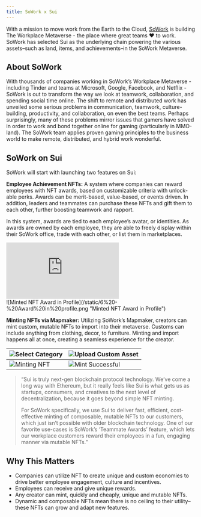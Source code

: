 ```yaml
---
title: SoWork x Sui
---
```


With a mission to move work from the Earth to the Cloud, [SoWork](https://sowork.com/) is building The Workplace Metaverse - the place where great teams ❤️ to work. SoWork has selected Sui as the underlying chain powering the various assets–such as land, items, and achievements–in the SoWork Metaverse.

 
## About SoWork

With thousands of companies working in SoWork’s Workplace Metaverse - including Tinder and teams at Microsoft, Google, Facebook, and Netflix - SoWork is out to transform the way we look at teamwork, collaboration, and spending social time online. The shift to remote and distributed work has unveiled some serious problems in communication, teamwork, culture-building, productivity, and collaboration, on even the best teams. Perhaps surprisingly, many of these problems mirror issues that gamers have solved in order to work and bond together online for gaming (particularly in MMO-land). The SoWork team applies proven gaming principles to the business world to make remote, distributed, and hybrid work wonderful.

## SoWork on Sui

SoWork will start with launching two features on Sui:

**Employee Achievement NFTs:**
A system where companies can reward employees with NFT awards, based on customizable criteria with unlock-able perks. Awards can be merit-based, value-based, or events driven. In addition, leaders and teammates can purchase these NFTs and gift them to each other, further boosting teamwork and rapport.

In this system, awards are tied to each employee’s avatar, or identities. As awards are owned by each employee, they are able to freely display within their SoWork office, trade with each other, or list them in marketplaces.

<section class="sui-dev-video">
   <iframe id="ytplayer" type="text/html" src="https://www.youtube.com/embed/lwPMhpiyfmE?autoplay=1"  frameborder="0"></iframe>
</section>
![Minted NFT Award in Profile](/static/6%20-%20Award%20in%20profile.png "Minted NFT Award in Profile")

**Minting NFTs via Mapmaker:**
Utilizing SoWork’s Mapmaker, creators can mint custom, mutable NFTs to import into their metaverse. Customs can include anything from clothing, decor, to furniture. Minting and import happens all at once, creating a seamless experience for the creator.

  
|![Select Category](/static/1%20-%20Categories.png)  | ![Upload Custom Asset](/static/2%20-%20Upload%20custom%20asset.png)|
|--|--|
|![Minting NFT](/static/3%20-%20Minting%20NFT.png) | ![Mint Successful](/static/4%20-%20Minting%20Successful.png)  |
  
> “Sui is truly next-gen blockchain protocol technology. We’ve come a long way with Ethereum, but it really feels like Sui is what gets us as startups, consumers, and creatives to the next level of decentralization, because it goes beyond simple NFT minting.
>
>For SoWork specifically, we use Sui to deliver fast, efficient, cost-effective minting of composable, mutable NFTs to our customers, which just isn’t possible with older blockchain technology. One of our favorite use-cases is SoWork’s ‘Teammate Awards’ feature, which lets our workplace customers reward their employees in a fun, engaging manner via mutable NFTs.”

 
## Why This Matters

* Companies can utilize NFT to create unique and custom economies to drive better employee engagement, culture and incentives.
* Employees can receive and give unique rewards.
* Any creator can mint, quickly and cheaply, unique and mutable NFTs.
* Dynamic and composable NFTs mean there is no ceiling to their utility–these NFTs can grow and adapt new features.
